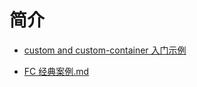 # 简介

- [custom and custom-container 入门示例](/docs/函数计算custom和custom-container入门示例.md)

- [FC 经典案例.md](/docs/FC经典案例.md)
